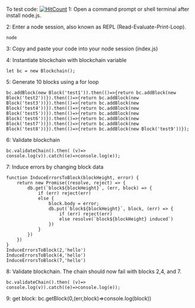 
To test code:
[![HitCount](http://hits.dwyl.io/bander-saeed/private-blockchain.svg)](http://hits.dwyl.io/bander-saeed/private-blockchain)
1: Open a command prompt or shell terminal after install node.js.

2: Enter a node session, also known as REPL (Read-Evaluate-Print-Loop).
```
node
```
3: Copy and paste your code into your node session (index.js)

4: Instantiate blockchain with blockchain variable
```
let bc = new Blockchain();
```

5: Generate 10 blocks using a for loop
```
bc.addBlock(new Block('test1')).then(()=>{return bc.addBlock(new Block('test2'))}).then(()=>{return bc.addBlock(new Block('test3'))}).then(()=>{return bc.addBlock(new Block('test4'))}).then(()=>{return bc.addBlock(new Block('test5'))}).then(()=>{return bc.addBlock(new Block('test6'))}).then(()=>{return bc.addBlock(new Block('test7'))}).then(()=>{return bc.addBlock(new Block('test8'))}).then(()=>{return bc.addBlock(new Block('test9'))});
```
6: Validate blockchain
```
bc.validateChain().then( (v)=> console.log(v)).catch((e)=>console.log(e));
```

7: Induce errors by changing block data
```
function InduceErrorsToBlock(blockHeight, error) {
    return new Promise((resolve, reject) => {
        db.get(`block${blockHeight}`, (err, block) => {
            if (err) reject(err)
            else {
                block.body = error;
                db.put(`block${blockHeight}`, block, (err) => {
                    if (err) reject(err)
                    else resolve(`block${blockHeight} induced`)
                })
            }
        })
    })
}
InduceErrorsToBlock(2,'hello')
InduceErrorsToBlock(4,'hello')
InduceErrorsToBlock(7,'hello')
```
8: Validate blockchain. The chain should now fail with blocks 2,4, and 7.
```
bc.validateChain().then( (v)=> console.log(v)).catch((e)=>console.log(e));
```

9: get block:
bc.getBlock(0,(err,block)=>console.log(block))

